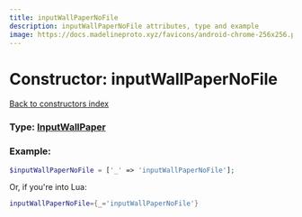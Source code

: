 ```yaml
---
title: inputWallPaperNoFile
description: inputWallPaperNoFile attributes, type and example
image: https://docs.madelineproto.xyz/favicons/android-chrome-256x256.png
---
```

# Constructor: inputWallPaperNoFile  
[Back to constructors index](index.md)






### Type: [InputWallPaper](../types/InputWallPaper.md)


### Example:

```php
$inputWallPaperNoFile = ['_' => 'inputWallPaperNoFile'];
```  


Or, if you're into Lua:

```lua
inputWallPaperNoFile={_='inputWallPaperNoFile'}

```


